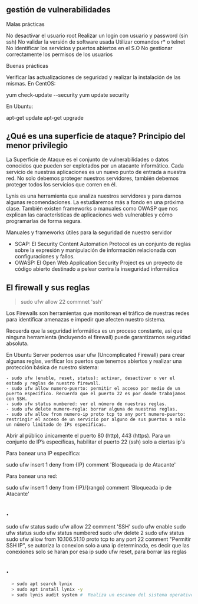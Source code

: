 #

## **gestión de vulnerabilidades**

Malas prácticas

  No desactivar el usuario root
  Realizar un login con usuario y password (sin ssh)
  No validar la versión de software usada
  Utilizar comandos r* o telnet
  No identificar los servicios y puertos abiertos en el S.O
  No gestionar correctamente los permisos de los usuarios

Buenas prácticas

Verificar las actualizaciones de seguridad y realizar la instalación de las mismas.
En CentOS:

yum check-update --security
yum update security

En Ubuntu:

apt-get update
apt-get upgrade

## **¿Qué es una superficie de ataque? Principio del menor privilegio**

La Superficie de Ataque es el conjunto de vulnerabilidades o datos conocidos que pueden ser explotados por un atacante informático. Cada servicio de nuestras aplicaciones es un nuevo punto de entrada a nuestra red. No solo debemos proteger nuestros servidores, también debemos proteger todos los servicios que corren en él.

Lynis es una herramienta que analiza nuestros servidores y para darnos algunas recomendaciones. La estudiaremos más a fondo en una próxima clase. También existen frameworks o manuales como OWASP que nos explican las características de aplicaciones web vulnerables y cómo programarlas de forma segura.

Manuales y frameworks útiles para la seguridad de nuestro servidor

- SCAP: El Security Content Automation Protocol es un conjunto de reglas sobre la 
  expresión y manipulación de información relacionada con configuraciones y fallos.
- OWASP: El Open Web Application Security Project es un proyecto de código abierto 
  destinado a pelear contra la inseguridad informática

## **El firewall y sus reglas**

> sudo ufw allow 22 commnet 'ssh'

Los Firewalls son herramientas que monitorean el tráfico de nuestras redes para identificar amenazas e impedir que afecten nuestro sistema.

Recuerda que la seguridad informática es un proceso constante, así que ninguna herramienta (incluyendo el firewall) puede garantizarnos seguridad absoluta.

En Ubuntu Server podemos usar ufw (Uncomplicated Firewall) para crear algunas reglas, verificar los puertos que tenemos abiertos y realizar una protección básica de nuestro sistema:

    - sudo ufw (enable, reset, status): activar, desactivar o ver el estado y reglas de nuestro firewall.
    - sudo ufw allow numero-puerto: permitir el acceso por medio de un puerto específico. Recuerda que el puerto 22 es por donde trabajamos con SSH.
    - sudo ufw status numbered: ver el número de nuestras reglas.
    - sudo ufw delete numero-regla: borrar alguna de nuestras reglas.
    - sudo ufw allow from numero-ip proto tcp to any port numero-puerto: restringir el acceso de un servicio por alguno de sus puertos a solo un número limitado de IPs específicas.

Abrir al público únicamente el puerto 80 (http), 443 (https). Para un conjunto de IP’s específicas, habilitar el puerto 22 (ssh) solo a ciertas ip's

Para banear una IP específica:

sudo ufw insert 1 deny from {IP} comment 'Bloqueada ip de Atacante'

Para banear una red:

sudo ufw insert 1 deny from {IP}/{rango} comment 'Bloqueada ip de Atacante'

## .

sudo ufw status
sudo ufw allow 22 comment 'SSH'
sudo ufw enable
sudo ufw status
sudo ufw status numbered
sudo ufw delete 2
sudo ufw status
sudo ufw allow from 10.106.51.10 proto tcp to any port 22 comment "Permitir SSH IP", se autoriza la conexion solo a una ip determinada, es decir que las conexiones solo se haran por esa ip
sudo ufw reset, para borrar las reglas

## .

```sh
  > sudo apt search lynix
  > sudo apt install lynix -y
  > sudo lynis audit system #  Realiza un escaneo del sistema operativo, mostrándonos sugerencias y el estado de peligro de ciertos detalles en nuestra distribución
```
